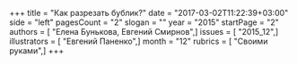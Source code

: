 +++
title = "Как разрезать бублик?"
date = "2017-03-02T11:22:39+03:00"
side = "left"
pagesCount = "2"
slogan = ""
year = "2015"
startPage = "2"
authors = [ "Елена Бунькова, Евгений Смирнов",]
issues = [ "2015_12",]
illustrators = [ "Евгений Паненко",]
month = "12"
rubrics = [ "Своими руками",]
+++
